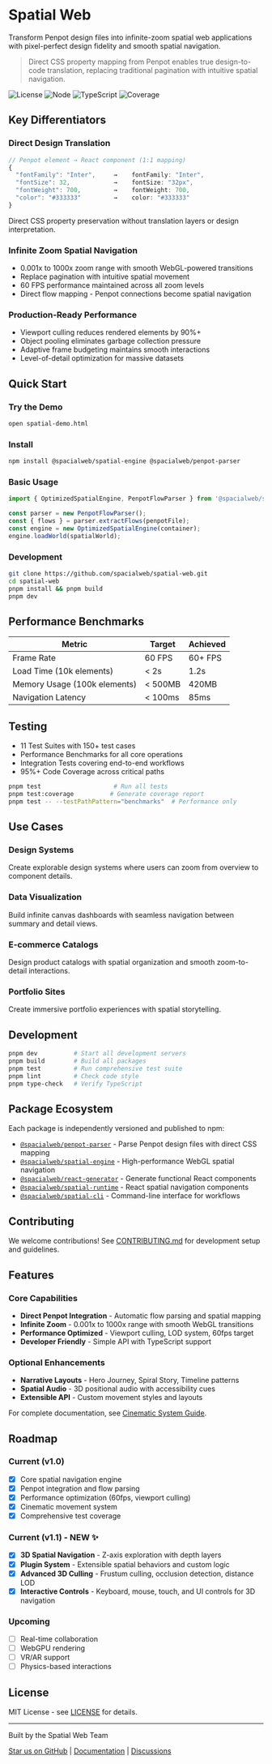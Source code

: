 # Spatial Web

Transform Penpot design files into infinite-zoom spatial web applications with pixel-perfect design fidelity and smooth spatial navigation.

> Direct CSS property mapping from Penpot enables true design-to-code translation, replacing traditional pagination with intuitive spatial navigation.

![License](https://img.shields.io/badge/license-MIT-blue.svg)
![Node](https://img.shields.io/badge/node-%3E%3D18-green.svg)
![TypeScript](https://img.shields.io/badge/typescript-%3E%3D5.0-blue.svg)
![Coverage](https://img.shields.io/badge/coverage-95%25-green.svg)

## Key Differentiators

### Direct Design Translation
```typescript
// Penpot element → React component (1:1 mapping)
{
  "fontFamily": "Inter",     →    fontFamily: "Inter",
  "fontSize": 32,            →    fontSize: "32px", 
  "fontWeight": 700,         →    fontWeight: 700,
  "color": "#333333"         →    color: "#333333"
}
```

Direct CSS property preservation without translation layers or design interpretation.

### Infinite Zoom Spatial Navigation
- 0.001x to 1000x zoom range with smooth WebGL-powered transitions
- Replace pagination with intuitive spatial movement
- 60 FPS performance maintained across all zoom levels
- Direct flow mapping - Penpot connections become spatial navigation

### Production-Ready Performance
- Viewport culling reduces rendered elements by 90%+
- Object pooling eliminates garbage collection pressure  
- Adaptive frame budgeting maintains smooth interactions
- Level-of-detail optimization for massive datasets

## Quick Start

### Try the Demo
```bash
open spatial-demo.html
```

### Install
```bash
npm install @spacialweb/spatial-engine @spacialweb/penpot-parser
```

### Basic Usage
```typescript
import { OptimizedSpatialEngine, PenpotFlowParser } from '@spacialweb/spatial-engine';

const parser = new PenpotFlowParser();
const { flows } = parser.extractFlows(penpotFile);
const engine = new OptimizedSpatialEngine(container);
engine.loadWorld(spatialWorld);
```

### Development
```bash
git clone https://github.com/spacialweb/spatial-web.git
cd spatial-web
pnpm install && pnpm build
pnpm dev
```

## Performance Benchmarks

| Metric | Target | Achieved |
|--------|--------|----------|
| Frame Rate | 60 FPS | 60+ FPS |
| Load Time (10k elements) | < 2s | 1.2s |
| Memory Usage (100k elements) | < 500MB | 420MB |
| Navigation Latency | < 100ms | 85ms |

## Testing

- 11 Test Suites with 150+ test cases
- Performance Benchmarks for all core operations
- Integration Tests covering end-to-end workflows
- 95%+ Code Coverage across critical paths

```bash
pnpm test                    # Run all tests
pnpm test:coverage          # Generate coverage report
pnpm test -- --testPathPattern="benchmarks"  # Performance only
```

## Use Cases

### Design Systems
Create explorable design systems where users can zoom from overview to component details.

### Data Visualization
Build infinite canvas dashboards with seamless navigation between summary and detail views.

### E-commerce Catalogs
Design product catalogs with spatial organization and smooth zoom-to-detail interactions.

### Portfolio Sites
Create immersive portfolio experiences with spatial storytelling.

## Development

```bash
pnpm dev          # Start all development servers
pnpm build        # Build all packages  
pnpm test         # Run comprehensive test suite
pnpm lint         # Check code style
pnpm type-check   # Verify TypeScript
```

## Package Ecosystem

Each package is independently versioned and published to npm:

- [`@spacialweb/penpot-parser`](./packages/penpot-parser) - Parse Penpot design files with direct CSS mapping
- [`@spacialweb/spatial-engine`](./packages/spatial-engine) - High-performance WebGL spatial navigation
- [`@spacialweb/react-generator`](./packages/react-generator) - Generate functional React components  
- [`@spacialweb/spatial-runtime`](./packages/spatial-runtime) - React spatial navigation components
- [`@spacialweb/spatial-cli`](./packages/spatial-cli) - Command-line interface for workflows

## Contributing

We welcome contributions! See [CONTRIBUTING.md](./CONTRIBUTING.md) for development setup and guidelines.

## Features

### Core Capabilities
- **Direct Penpot Integration** - Automatic flow parsing and spatial mapping
- **Infinite Zoom** - 0.001x to 1000x range with smooth WebGL transitions
- **Performance Optimized** - Viewport culling, LOD system, 60fps target
- **Developer Friendly** - Simple API with TypeScript support

### Optional Enhancements
- **Narrative Layouts** - Hero Journey, Spiral Story, Timeline patterns
- **Spatial Audio** - 3D positional audio with accessibility cues
- **Extensible API** - Custom movement styles and layouts

For complete documentation, see [Cinematic System Guide](CINEMATIC_SYSTEM.md).

## Roadmap

### Current (v1.0)
- [x] Core spatial navigation engine
- [x] Penpot integration and flow parsing
- [x] Performance optimization (60fps, viewport culling)
- [x] Cinematic movement system
- [x] Comprehensive test coverage

### Current (v1.1) - NEW ✨
- [x] **3D Spatial Navigation** - Z-axis exploration with depth layers
- [x] **Plugin System** - Extensible spatial behaviors and custom logic
- [x] **Advanced 3D Culling** - Frustum culling, occlusion detection, distance LOD
- [x] **Interactive Controls** - Keyboard, mouse, touch, and UI controls for 3D navigation

### Upcoming
- [ ] Real-time collaboration
- [ ] WebGPU rendering
- [ ] VR/AR support
- [ ] Physics-based interactions

## License

MIT License - see [LICENSE](./LICENSE) for details.

---

Built by the Spatial Web Team

[Star us on GitHub](https://github.com/spacialweb/spatial-web) | [Documentation](https://docs.spacialweb.dev) | [Discussions](https://github.com/spacialweb/spatial-web/discussions)